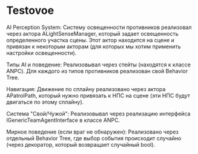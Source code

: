 # Testovoe

AI Perception System:
Систему освещенности противников реализовал через актора ALightSenseManager, который задает освещенность определенного участка сцены. 
Этот актор находится на сцене и привязан к некоторым акторам (для которых мы хотим применить настройки освещенности).

Типы AI и поведение:
Реализовывал через стейты (находятся к классе ANPC).
Для каждого из типов противников реализован свой Behavior Tree.

Навигация:
Движение по сплайну реализовано через актора APatrolPath, который нужно привязать к НПС на сцене (эти НПС будут двигаться по этому сплайну).

Система "Свой/Чужой":
Реализовывал через реализацию интерфейса IGenericTeamAgentInterface в классе ANPC.

Мирное поведение (если враг не обнаружен):
Реализовано через отдельный Behavior Tree, где выбор события происходит случайно (через декоратор, который возвращает случайный bool).
